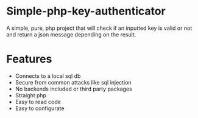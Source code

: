 # Simple-php-key-authenticator
A simple, pure, php project that will check if an inputted key is valid or not and return a json message depending on the result.

# Features
- Connects to a local sql db
- Secure from common attacks like sql injection
- No backends included or third party packages
- Straight php
- Easy to read code
- Easy to configurate
